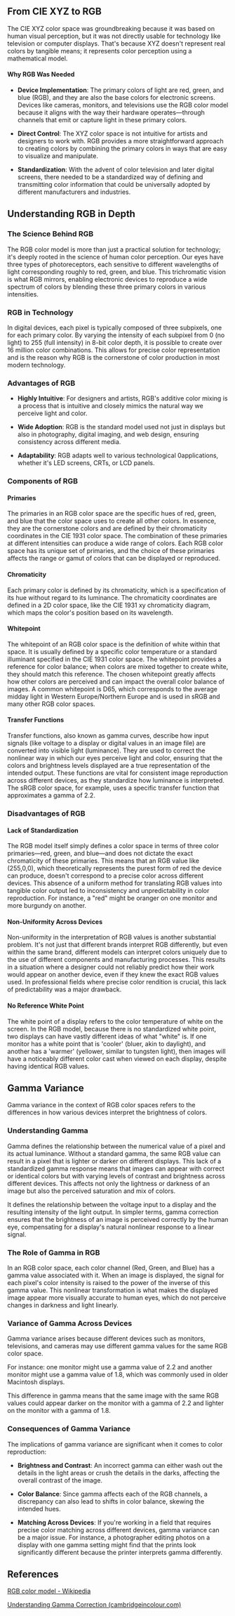 ## From CIE XYZ to RGB

The CIE XYZ color space was groundbreaking because it was based on human visual perception, but it was not directly usable for technology like television or computer displays. That's because XYZ doesn't represent real colors by tangible means; it represents color perception using a mathematical model.
#### Why RGB Was Needed

- **Device Implementation**: The primary colors of light are red, green, and blue (RGB), and they are also the base colors for electronic screens. Devices like cameras, monitors, and televisions use the RGB color model because it aligns with the way their hardware operates—through channels that emit or capture light in these primary colors.

- **Direct Control**: The XYZ color space is not intuitive for artists and designers to work with. RGB provides a more straightforward approach to creating colors by combining the primary colors in ways that are easy to visualize and manipulate.

- **Standardization**: With the advent of color television and later digital screens, there needed to be a standardized way of defining and transmitting color information that could be universally adopted by different manufacturers and industries.
## Understanding RGB in Depth
### The Science Behind RGB

The RGB color model is more than just a practical solution for technology; it's deeply rooted in the science of human color perception. Our eyes have three types of photoreceptors, each sensitive to different wavelengths of light corresponding roughly to red, green, and blue. This trichromatic vision is what RGB mirrors, enabling electronic devices to reproduce a wide spectrum of colors by blending these three primary colors in various intensities.
### RGB in Technology

In digital devices, each pixel is typically composed of three subpixels, one for each primary color. By varying the intensity of each subpixel from 0 (no light) to 255 (full intensity) in 8-bit color depth, it is possible to create over 16 million color combinations. This allows for precise color representation and is the reason why RGB is the cornerstone of color production in most modern technology.
### Advantages of RGB

- **Highly Intuitive**: For designers and artists, RGB's additive color mixing is a process that is intuitive and closely mimics the natural way we perceive light and color.

- **Wide Adoption**: RGB is the standard model used not just in displays but also in photography, digital imaging, and web design, ensuring consistency across different media.

- **Adaptability**: RGB adapts well to various technological 0applications, whether it's LED screens, CRTs, or LCD panels.
### Components of RGB
#### Primaries

The primaries in an RGB color space are the specific hues of red, green, and blue that the color space uses to create all other colors. In essence, they are the cornerstone colors and are defined by their chromaticity coordinates in the CIE 1931 color space. The combination of these primaries at different intensities can produce a wide range of colors. Each RGB color space has its unique set of primaries, and the choice of these primaries affects the range or gamut of colors that can be displayed or reproduced.
#### Chromaticity

Each primary color is defined by its chromaticity, which is a specification of its hue without regard to its luminance. The chromaticity coordinates are defined in a 2D color space, like the CIE 1931 xy chromaticity diagram, which maps the color's position based on its wavelength.
#### Whitepoint

The whitepoint of an RGB color space is the definition of white within that space. It is usually defined by a specific color temperature or a standard illuminant specified in the CIE 1931 color space. The whitepoint provides a reference for color balance; when colors are mixed together to create white, they should match this reference. The chosen whitepoint greatly affects how other colors are perceived and can impact the overall color balance of images. A common whitepoint is D65, which corresponds to the average midday light in Western Europe/Northern Europe and is used in sRGB and many other RGB color spaces.
#### Transfer Functions

Transfer functions, also known as gamma curves, describe how input signals (like voltage to a display or digital values in an image file) are converted into visible light (luminance). They are used to correct the nonlinear way in which our eyes perceive light and color, ensuring that the colors and brightness levels displayed are a true representation of the intended output. These functions are vital for consistent image reproduction across different devices, as they standardize how luminance is interpreted. The sRGB color space, for example, uses a specific transfer function that approximates a gamma of 2.2.
### Disadvantages of RGB
#### Lack of Standardization

The RGB model itself simply defines a color space in terms of three color primaries—red, green, and blue—and does not dictate the exact chromaticity of these primaries. This means that an RGB value like (255,0,0), which theoretically represents the purest form of red the device can produce, doesn't correspond to a precise color across different devices. This absence of a uniform method for translating RGB values into tangible color output led to inconsistency and unpredictability in color reproduction. For instance, a "red" might be oranger on one monitor and more burgundy on another.
#### Non-Uniformity Across Devices

Non-uniformity in the interpretation of RGB values is another substantial problem. It's not just that different brands interpret RGB differently, but even within the same brand, different models can interpret colors uniquely due to the use of different components and manufacturing processes. This results in a situation where a designer could not reliably predict how their work would appear on another device, even if they knew the exact RGB values used. In professional fields where precise color rendition is crucial, this lack of predictability was a major drawback.
#### No Reference White Point

The white point of a display refers to the color temperature of white on the screen. In the RGB model, because there is no standardized white point, two displays can have vastly different ideas of what "white" is. If one monitor has a white point that is 'cooler' (bluer, akin to daylight), and another has a 'warmer' (yellower, similar to tungsten light), then images will have a noticeably different color cast when viewed on each display, despite having identical RGB values.
## Gamma Variance

Gamma variance in the context of RGB color spaces refers to the differences in how various devices interpret the brightness of colors.
### Understanding Gamma

Gamma defines the relationship between the numerical value of a pixel and its actual luminance. Without a standard gamma, the same RGB value can result in a pixel that is lighter or darker on different displays. This lack of a standardized gamma response means that images can appear with correct or identical colors but with varying levels of contrast and brightness across different devices. This affects not only the lightness or darkness of an image but also the perceived saturation and mix of colors.

It defines the relationship between the voltage input to a display and the resulting intensity of the light output. In simpler terms, gamma correction ensures that the brightness of an image is perceived correctly by the human eye, compensating for a display's natural nonlinear response to a linear signal.
### The Role of Gamma in RGB

In an RGB color space, each color channel (Red, Green, and Blue) has a gamma value associated with it. When an image is displayed, the signal for each pixel's color intensity is raised to the power of the inverse of this gamma value. This nonlinear transformation is what makes the displayed image appear more visually accurate to human eyes, which do not perceive changes in darkness and light linearly.
### Variance of Gamma Across Devices

Gamma variance arises because different devices such as monitors, televisions, and cameras may use different gamma values for the same RGB color space. 

For instance: one monitor might use a gamma value of 2.2 and another monitor might use a gamma value of 1.8, which was commonly used in older Macintosh displays.

This difference in gamma means that the same image with the same RGB values could appear darker on the monitor with a gamma of 2.2 and lighter on the monitor with a gamma of 1.8.
### Consequences of Gamma Variance

The implications of gamma variance are significant when it comes to color reproduction:

- **Brightness and Contrast**: An incorrect gamma can either wash out the details in the light areas or crush the details in the darks, affecting the overall contrast of the image.

- **Color Balance**: Since gamma affects each of the RGB channels, a discrepancy can also lead to shifts in color balance, skewing the intended hues.

- **Matching Across Devices**: If you're working in a field that requires precise color matching across different devices, gamma variance can be a major issue. For instance, a photographer editing photos on a display with one gamma setting might find that the prints look significantly different because the printer interprets gamma differently.
## References

[RGB color model - Wikipedia](https://en.wikipedia.org/wiki/RGB_color_model)

[Understanding Gamma Correction (cambridgeincolour.com)](https://www.cambridgeincolour.com/tutorials/gamma-correction.htm)

